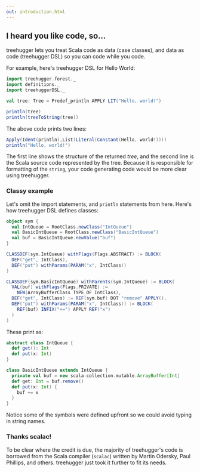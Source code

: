 ```yaml
---
out: introduction.html
---
```


I heard you like code, so...
----------------------------

treehugger lets you treat Scala code as data (case classes), and data as code (treehugger DSL) so you can code while you code.

For example, here's treehugger DSL for Hello World:

```scala
import treehugger.forest._
import definitions._
import treehuggerDSL._

val tree: Tree = Predef_println APPLY LIT("Hello, world!")

println(tree)
println(treeToString(tree))
```

The above code prints two lines:

```scala
Apply(Ident(println),List(Literal(Constant(Hello, world!))))
println("Hello, world!")
```

The first line shows the structure of the returned _tree_, and the second line is the Scala source code represented by the tree. Because it is responsible for formatting of the `string`, your code generating code would be more clear using treehugger.

### Classy example

Let's omit the import statements, and `println` statements from here. Here's how treehugger DSL defines classes:

```scala
object sym {
  val IntQueue = RootClass.newClass("IntQueue")
  val BasicIntQueue = RootClass.newClass("BasicIntQueue")
  val buf = BasicIntQueue.newValue("buf")
}

CLASSDEF(sym.IntQueue) withFlags(Flags.ABSTRACT) := BLOCK(
  DEF("get", IntClass),
  DEF("put") withParams(PARAM("x", IntClass))
)

CLASSDEF(sym.BasicIntQueue) withParents(sym.IntQueue) := BLOCK(
  VAL(buf) withFlags(Flags.PRIVATE) :=
    NEW(ArrayBufferClass TYPE_OF IntClass),
  DEF("get", IntClass) := REF(sym.buf) DOT "remove" APPLY(),
  DEF("put") withParams(PARAM("x", IntClass)) := BLOCK(
    REF(buf) INFIX("+=") APPLY REF("x")
  )
)
```

These print as:

```scala
abstract class IntQueue {
  def get(): Int
  def put(x: Int)
}

class BasicIntQueue extends IntQueue {
  private val buf = new scala.collection.mutable.ArrayBuffer[Int]
  def get: Int = buf.remove()
  def put(x: Int) {
    buf += x
  }
}
```

Notice some of the symbols were defined upfront so we could avoid typing in string names.

### Thanks scalac!

To be clear where the credit is due, the majority of treehugger's code is borrowed from the Scala compiler (`scalac`) written by Martin Odersky, Paul Phillips, and others. treehugger just took it further to fit its needs.
